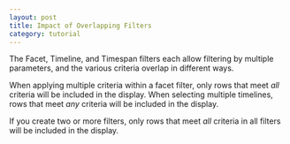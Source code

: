 ```yaml
---
layout: post
title: Impact of Overlapping Filters
category: tutorial
---
```



The Facet, Timeline, and Timespan filters each allow filtering by multiple parameters, and the various criteria overlap in different ways.

When applying multiple criteria within a facet filter, only rows that meet _all_ criteria will be included in the display.  When selecting multiple timelines, rows that meet _any_ criteria will be included in the display.

If you create two or more filters, only rows that meet _all_ criteria in all filters will be included in the display.